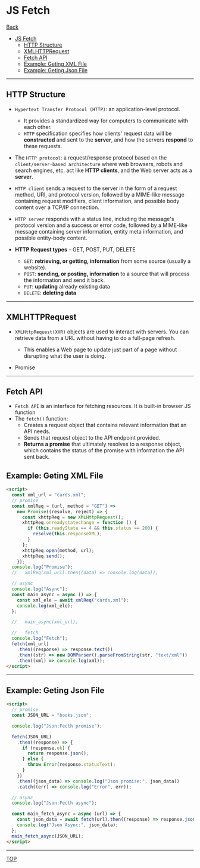 # JS Fetch

[Back](../index.md)

- [JS Fetch](#js-fetch)
  - [HTTP Structure](#http-structure)
  - [XMLHTTPRequest](#xmlhttprequest)
  - [Fetch API](#fetch-api)
  - [Example: Geting XML File](#example-geting-xml-file)
  - [Example: Geting Json File](#example-geting-json-file)

---

## HTTP Structure

- `Hypertext Transfer Protocol (HTTP)`: an application-level protocol.

  - It provides a standardized way for computers to communicate with each other.
  - `HTTP` specification specifies how clients' request data will be **constructed** and sent to the **server**, and how the servers **respond** to these requests.

- The `HTTP protocol`: a request/response protocol based on the `client/server-based architecture` where web browsers, robots and search engines, etc. act like **HTTP clients**, and the Web server acts as a **server**.

- `HTTP client` sends a request to the server in the form of a request method, URI, and protocol version, followed by a MIME-like message containing request modifiers, client information, and possible body content over a TCP/IP connection.

- `HTTP server` responds with a status line, including the message's protocol version and a success or error code, followed by a MIME-like message containing server information, entity meta information, and possible entity-body content.

- **HTTP Request types** – GET, POST, PUT, DELETE
  - `GET`: **retrieving, or getting, information** from some source (usually a website).
  - `POST`: **sending, or posting, information** to a source that will process
    the information and send it back.
  - `PUT`: **updating** already existing data
  - `DELETE`: **deleting data**

---

## XMLHTTPRequest

- `XMLHttpRequest(XHR)` objects are used to interact with servers. You can retrieve data from a URL without having to do a full-page refresh.

  - This enables a Web page to update just part of a page without disrupting what the user is doing.

- Promise

---

## Fetch API

- `Fetch API` is an interface for fetching resources. It is built-in browser JS function
- The `fetch()` function:
  - Creates a request object that contains relevant information that an API needs.
  - Sends that request object to the API endpoint provided.
  - **Returns a promise** that ultimately resolves to a response object, which contains the status of the promise with information the API sent back.

## Example: Geting XML File

```html
<script>
  const xml_url = "cards.xml";
  // promise
  const xmlReq = (url, method = "GET") =>
    new Promise((resolve, reject) => {
      const xhttpReq = new XMLHttpRequest();
      xhttpReq.onreadystatechange = function () {
        if (this.readyState == 4 && this.status == 200) {
          resolve(this.responseXML);
        }
      };
      xhttpReq.open(method, url);
      xhttpReq.send();
    });
  console.log("Promise");
  //   xmlReq(xml_url).then((data) => console.log(data));

  // async
  console.log("Async");
  const main_async = async () => {
    const xml_ele = await xmlReq("cards.xml");
    console.log(xml_ele);
  };

  //   main_async(xml_url);

  //   fetch
  console.log("Fetch");
  fetch(xml_url)
    .then((response) => response.text())
    .then((str) => new DOMParser().parseFromString(str, "text/xml"))
    .then((xml) => console.log(xml));
</script>
```

---

## Example: Geting Json File

```html
<script>
  // promise
  const JSON_URL = "books.json";

  console.log("Json:Fecth promise");

  fetch(JSON_URL)
    .then((response) => {
      if (response.ok) {
        return response.json();
      } else {
        throw Error(response.statusText);
      }
    })
    .then((json_data) => console.log("Json promise:", json_data))
    .catch((err) => console.log("Error", err));

  // async
  console.log("Json:Fecth async");

  const main_fetch_async = async (url) => {
    const json_data = await fetch(url).then((response) => response.json());
    console.log("Json Async:", json_data);
  };
  main_fetch_async(JSON_URL);
</script>
```

---

[TOP](#js-fetch)
